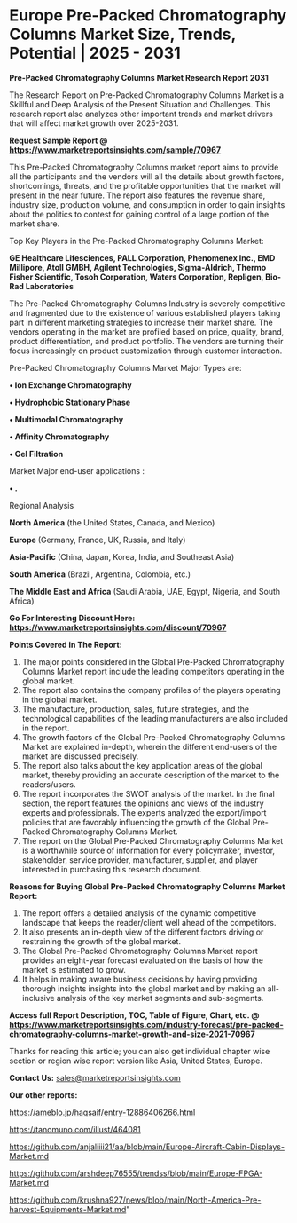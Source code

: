 # Europe Pre-Packed Chromatography Columns Market Size, Trends, Potential | 2025 - 2031

<strong>Pre-Packed Chromatography Columns Market Research Report 2031</strong>

The Research Report on Pre-Packed Chromatography Columns Market is a Skillful and Deep Analysis of the Present Situation and Challenges. This research report also analyzes other important trends and market drivers that will affect market growth over 2025-2031.

<strong>Request Sample Report @ <a href=https://www.marketreportsinsights.com/sample/70967>https://www.marketreportsinsights.com/sample/70967</a></strong>

This Pre-Packed Chromatography Columns market report aims to provide all the participants and the vendors will all the details about growth factors, shortcomings, threats, and the profitable opportunities that the market will present in the near future. The report also features the revenue share, industry size, production volume, and consumption in order to gain insights about the politics to contest for gaining control of a large portion of the market share.

Top Key Players in the Pre-Packed Chromatography Columns Market:

<strong>GE Healthcare Lifesciences, PALL Corporation, Phenomenex Inc., EMD Millipore, Atoll GMBH, Agilent Technologies, Sigma-Aldrich, Thermo Fisher Scientific, Tosoh Corporation, Waters Corporation, Repligen, Bio-Rad Laboratories</strong>

The Pre-Packed Chromatography Columns Industry is severely competitive and fragmented due to the existence of various established players taking part in different marketing strategies to increase their market share. The vendors operating in the market are profiled based on price, quality, brand, product differentiation, and product portfolio. The vendors are turning their focus increasingly on product customization through customer interaction.

Pre-Packed Chromatography Columns Market Major Types are:

<strong>• Ion Exchange Chromatography

• Hydrophobic Stationary Phase

• Multimodal Chromatography

• Affinity Chromatography

• Gel Filtration</strong>

Market Major end-user applications :

<strong>• .</strong>

Regional Analysis

</u><strong><b>North America</b></strong> (the United States, Canada, and Mexico)

<strong><b>Europe </b></strong>(Germany, France, UK, Russia, and Italy)

<strong><b>Asia-Pacific</b></strong> (China, Japan, Korea, India, and Southeast Asia)

<strong><b>South America</b></strong> (Brazil, Argentina, Colombia, etc.)

<strong><b>The Middle East and Africa</b></strong> (Saudi Arabia, UAE, Egypt, Nigeria, and South Africa)

<strong>Go For Interesting Discount Here: <a href=https://www.marketreportsinsights.com/discount/70967>https://www.marketreportsinsights.com/discount/70967</a></strong>

<strong>Points Covered in The Report:</strong>
<ol>
  <li>The major points considered in the Global Pre-Packed Chromatography Columns Market report include the leading competitors operating in the global market.</li>
  <li>The report also contains the company profiles of the players operating in the global market.</li>
  <li>The manufacture, production, sales, future strategies, and the technological capabilities of the leading manufacturers are also included in the report.</li>
  <li>The growth factors of the Global Pre-Packed Chromatography Columns Market are explained in-depth, wherein the different end-users of the market are discussed precisely.</li>
  <li>The report also talks about the key application areas of the global market, thereby providing an accurate description of the market to the readers/users.</li>
  <li>The report incorporates the SWOT analysis of the market. In the final section, the report features the opinions and views of the industry experts and professionals. The experts analyzed the export/import policies that are favorably influencing the growth of the Global Pre-Packed Chromatography Columns Market.</li>
  <li>The report on the Global Pre-Packed Chromatography Columns Market is a worthwhile source of information for every policymaker, investor, stakeholder, service provider, manufacturer, supplier, and player interested in purchasing this research document.</li>
</ol>
<strong>Reasons for Buying Global Pre-Packed Chromatography Columns Market Report:</strong>

<ol>
  <li>The report offers a detailed analysis of the dynamic competitive landscape that keeps the reader/client well ahead of the competitors.</li>
  <li>It also presents an in-depth view of the different factors driving or restraining the growth of the global market.</li>
  <li>The Global Pre-Packed Chromatography Columns Market report provides an eight-year forecast evaluated on the basis of how the market is estimated to grow.</li>
  <li>It helps in making aware business decisions by having providing thorough insights insights into the global market and by making an all-inclusive analysis of the key market segments and sub-segments.</li>
</ol>
<strong>Access full Report Description, TOC, Table of Figure, Chart, etc. @ <a href=https://www.marketreportsinsights.com/industry-forecast/pre-packed-chromatography-columns-market-growth-and-size-2021-70967>https://www.marketreportsinsights.com/industry-forecast/pre-packed-chromatography-columns-market-growth-and-size-2021-70967</a></strong>


Thanks for reading this article; you can also get individual chapter wise section or region wise report version like Asia, United States, Europe.

<strong>Contact Us:</strong>
sales@marketreportsinsights.com

<strong>Our other reports:</strong>

<a href=https://ameblo.jp/haqsaif/entry-12886406266.html>https://ameblo.jp/haqsaif/entry-12886406266.html</a>

<a href=https://tanomuno.com/illust/464081>https://tanomuno.com/illust/464081</a>

<a href=https://github.com/anjaliiii21/aa/blob/main/Europe-Aircraft-Cabin-Displays-Market.md>https://github.com/anjaliiii21/aa/blob/main/Europe-Aircraft-Cabin-Displays-Market.md</a>

<a href=https://github.com/arshdeep76555/trendss/blob/main/Europe-FPGA-Market.md>https://github.com/arshdeep76555/trendss/blob/main/Europe-FPGA-Market.md</a>

<a href=https://github.com/krushna927/news/blob/main/North-America-Pre-harvest-Equipments-Market.md>https://github.com/krushna927/news/blob/main/North-America-Pre-harvest-Equipments-Market.md</a>"
